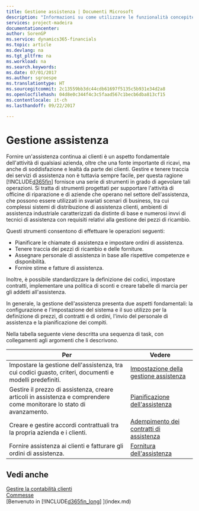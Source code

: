 ```yaml
---
title: Gestione assistenza | Documenti Microsoft
description: "Informazioni su come utilizzare le funzionalità concepite per supportare l'attività di officine di riparazione e le operazioni di assistenza su campo."
services: project-madeira
documentationcenter: 
author: SorenGP
ms.service: dynamics365-financials
ms.topic: article
ms.devlang: na
ms.tgt_pltfrm: na
ms.workload: na
ms.search.keywords: 
ms.date: 07/01/2017
ms.author: sgroespe
ms.translationtype: HT
ms.sourcegitcommit: 2c13559bb3dc44cdb61697f5135c5b931e34d2a8
ms.openlocfilehash: 04d8e0c344f4c3c5faad567c1becb6dba813cf15
ms.contentlocale: it-ch
ms.lasthandoff: 09/22/2017

---
```

# <a name="service-management"></a>Gestione assistenza
Fornire un'assistenza continua ai clienti è un aspetto fondamentale dell'attività di qualsiasi azienda, oltre che una fonte importante di ricavi, ma anche di soddisfazione e lealtà da parte dei clienti. Gestire e tenere traccia dei servizi di assistenza non è tuttavia sempre facile, per questa ragione [!INCLUDE[d365fin](includes/d365fin_md.md)] fornisce una serie di strumenti in grado di agevolare tali operazioni. Si tratta di strumenti progettati per supportare l'attività di officine di riparazione e di aziende che operano nel settore dell'assistenza, che possono essere utilizzati in svariati scenari di business, tra cui complessi sistemi di distribuzione di assistenza clienti, ambienti di assistenza industriale caratterizzati da distinte di base e numerosi invvi di tecnici di assistenza con requisiti relativi alla gestione dei pezzi di ricambio.  
  
 Questi strumenti consentono di effettuare le operazioni seguenti:  
  
* Pianificare le chiamate di assistenza e impostare ordini di assistenza.  
* Tenere traccia dei pezzi di ricambio e delle forniture.  
* Assegnare personale di assistenza in base alle rispettive competenze e disponibilità.  
* Fornire stime e fatture di assistenza.  
  
Inoltre, è possibile standardizzare la definizione dei codici, impostare contratti, implementare una politica di sconti e creare tabelle di marcia per gli addetti all'assistenza.  
  
In generale, la gestione dell'assistenza presenta due aspetti fondamentali: la configurazione e l'impostazione del sistema e il suo utilizzo per la definizione di prezzi, di contratti e di ordini, l'invio del personale di assistenza e la pianificazione dei compiti.  
  
Nella tabella seguente viene descritta una sequenza di task, con collegamenti agli argomenti che li descrivono.   
  
|**Per**|**Vedere**|  
|------------|-------------|  
|Impostare la gestione dell'assistenza, tra cui codici guasto, criteri, documenti e modelli predefiniti.|[Impostazione della gestione assistenza](service-setup-service.md)|  
|Gestire il prezzo di assistenza, creare articoli in assistenza e comprendere come monitorare lo stato di avanzamento.|[Pianificazione dell'assistenza](service-plan-service.md)|  
|Creare e gestire accordi contrattuali tra la propria azienda e i clienti.|[Adempimento dei contratti di assistenza](service-fulfill-service-contracts.md)|  
|Fornire assistenza ai clienti e fatturare gli ordini di assistenza.|[Fornitura dell'assistenza](service-deliver-service.md)|  
  
## <a name="see-also"></a>Vedi anche  
[Gestire la contabilità clienti](receivables-manage-receivables.md)   
[Commesse](projects-how-create-jobs.md)   
[Benvenuto in [!INCLUDE[d365fin_long](includes/d365fin_long_md.md)] ](index.md)
